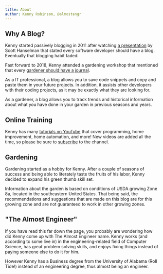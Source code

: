```yaml
---
title: About
author: Kenny Robinson, @almostengr
---
```


## Why A Blog?

Kenny started passively blogging in 2011 after watching 
[a presentation](/technology/2010/07/22/every-developer-needs-a-blog) by 
Scott Hanselman that stated every software developer should 
have a blog. Eventually that blogging habit faded. 

Fast forward to 2018, Kenny attended a gardening workshop that mentioned that every 
[gardener should have a journal](/gardening/2019/02/23/every-gardener-needs-a-journal). 

As a IT professional, a blog allows you to save code snippets and copy and 
paste them in your future projects. In 
addition, it assists other developers with their coding projects, as it may be exactly 
what they are looking for.

As a gardener, a blog allows you to track trends and historical information about what you have 
done in your garden in previous seasons and years.

## Online Training

Kenny has many 
[tutorials on YouTube](https://www.youtube.com/channel/UC4HCouBLtXD1j1U_17aBqig) 
that cover programming, home improvement, home automation, and more! New videos 
are added all the time, so please be sure to
[subscribe](https://www.youtube.com/channel/UC4HCouBLtXD1j1U_17aBqig?sub_confirmation=1) 
to the channel.

## Gardening

Gardening started as a hobby for Kenny. After a couple of seasons of success and
being able to literately taste the fruits of his labor, Kenny decided to 
expand his green thumb skill set.

Information about the garden is based on conditions of USDA growing Zone 8a, located
in the southeastern United States. That being said, the recommendations and suggestions
that are made on this blog are for this growing zone and are not guaranteed to work in
other growing zones.

## "The Almost Engineer"

If you have read this far down the page, you probably are wondering how did Kenny come up 
with The Almost Engineer name. Kenny works (and according to some live in) in the 
engineering-related field of Computer Science, has great problem solving skills, and 
enjoys fixing things instead of paying someone else to do it for him. 

However Kenny has a Business degree from the University of Alabama (Roll Tide!) 
instead of an engineering degree, thus almost being an engineer.
